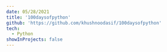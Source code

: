 ```yaml
---
date: 05/28/2021
title: '100daysofpython'
github: 'https://github.com/khushnoodasif/100daysofpython'
tech:
  - Python
showInProjects: false
---
```

